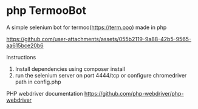 # php TermooBot

A simple selenium bot for termoo(https://term.ooo) made in php

https://github.com/user-attachments/assets/055b2119-9a88-42b5-9565-aa615bce20b6

Instructions
1) Install dependencies using composer install
2) run the selenium server on port 4444/tcp or configure chromedriver path in config.php

PHP webdriver documentation
https://github.com/php-webdriver/php-webdriver

